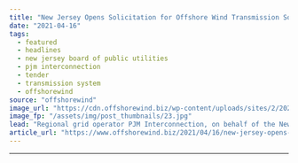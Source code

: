```yaml
---
title: "New Jersey Opens Solicitation for Offshore Wind Transmission Solutions"
date: "2021-04-16"
tags: 
  - featured
  - headlines
  - new jersey board of public utilities
  - pjm interconnection
  - tender
  - transmission system
  - offshorewind
source: "offshorewind"
image_url: "https://cdn.offshorewind.biz/wp-content/uploads/sites/2/2020/08/25100132/ScottishPower-Renewables.jpg"
image_fp: "/assets/img/post_thumbnails/23.jpg"
lead: "Regional grid operator PJM Interconnection, on behalf of the New Jersey Board of Public"
article_url: "https://www.offshorewind.biz/2021/04/16/new-jersey-opens-solicitation-for-offshore-wind-transmission-solutions/"
---
```


---

